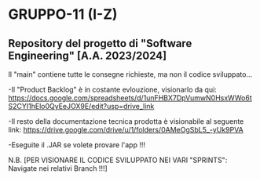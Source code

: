 # GRUPPO-11 (I-Z)
Repository del progetto di "Software Engineering" [A.A. 2023/2024]
-------------------------------------------------------------------


Il "main" contiene tutte le consegne richieste, ma non il codice sviluppato...

-Il "Product Backlog" è in costante evlouzione, visionarlo da qui: https://docs.google.com/spreadsheets/d/1unFHBX7DpVumwN0HsxWWo6tS2CYI1hElo0QyEeJOX9E/edit?usp=drive_link

-Il resto della documentazione tecnica prodotta è visionabile al seguente link: https://drive.google.com/drive/u/1/folders/0AMeOgSbL5_-yUk9PVA

-Eseguite il .JAR se volete provare l'app !!!

N.B.
[PER VISIONARE IL CODICE SVILUPPATO NEI VARI "SPRINTS": Navigate nei relativi Branch !!!]
